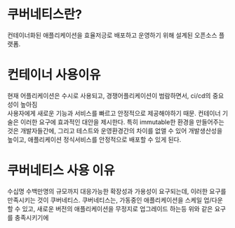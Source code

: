 # 쿠버네티스란?
컨테이너화된 애플리케이션을 효율저긍로 배포하고 운영하기 위해 설계된 오픈소스 플랫폼.

# 컨테이너 사용이유
  현재 어플리케이션은 수시로 사용되고, 경쟁어플리케이션이 범람하면서, ci/cd의 중요성이 높아짐  
  사용자에게 새로운 기능과 서비스를 빠르고 안정적으로 제공해야하기 때문.
  컨테이너 기술은 이러한 요구에 효과적인 대안을 제시한다.
  특히 immutable한 환경을 만들어주는 것은 개발자들간에, 그리고 테스트와 운영환경간의 차이를 없앨 수 있어 개발생산성을 높이고, 애플리케이션 정식서비스를 안정적으로 배포할 수 있게 된다.
  
# 쿠버네티스 사용 이유
  수십명 수백만명의 규모까지 대응가능한 확장성과 가용성이 요구되는데, 이러한 요구를 만족시키는 것이 쿠버네티스.
  쿠버네티스는, 가동중인 애플리케이션을 스케일 업/다운 할 수 있고, 새로운 버전의 애플리케이션을 무정지로 업그레이드 하는등 위와 같은 요구를 충족시키기에 
